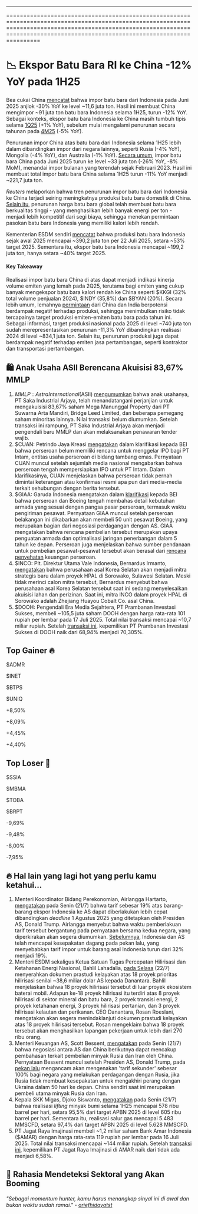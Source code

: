 ---

==================================================================================================================================================================================================================================

# 📉 Ekspor Batu Bara RI ke China -12% YoY pada 1H25

#####

#####

Bea cukai China [mencatat](https://www.tradingview.com/news/reuters.com,2025:newsml_L1N3TH02D:0-china-s-coal-imports-from-indonesia-sink-30-in-june/) bahwa impor batu bara dari Indonesia pada Juni 2025 anjlok -30% YoY ke level ~11,6 juta ton. Hasil ini membuat China mengimpor ~91 juta ton batu bara Indonesia selama 1H25, turun -12% YoY. Sebagai konteks, ekspor batu bara Indonesia ke China masih tumbuh tipis selama [1Q25](https://www.reuters.com/markets/asia/chinas-coal-imports-russia-rise-6-march-indonesia-slides-2025-04-20/) (+1% YoY), sebelum mulai mengalami penurunan secara tahunan pada [4M25](https://www.reuters.com/world/asia-pacific/chinas-coal-imports-russia-drop-amid-shift-domestic-coal-2025-05-20/) (-5% YoY).

Penurunan impor China atas batu bara dari Indonesia selama 1H25 lebih dalam dibandingkan impor dari negara lainnya, seperti Rusia (-4% YoY), Mongolia (-4% YoY), dan Australia (-1% YoY). [Secara umum](https://snips.stockbit.com/snips-terbaru/msci-cabut-pengecualian-untuk-bren-cuan-dan-ptro#:~:text=Administrasi%20bea%20cukai,hingga%20%2D18%25%20YoY.), impor batu bara China pada Juni 2025 turun ke level ~33 juta ton (-26% YoY, -8% MoM), menandai impor bulanan yang terendah sejak Februari 2023. Hasil ini membuat total impor batu bara China selama 1H25 turun -11% YoY menjadi ~221,7 juta ton.

_Reuters_ melaporkan bahwa tren penurunan impor batu bara dari Indonesia ke China terjadi seiring meningkatnya produksi batu bara domestik di China. [Selain itu](https://snips.stockbit.com/snips-terbaru/bmri-5m25-laba-bersih-flat-yoy#:~:text=Reuters%20melaporkan%20bahwa,187%20juta%20ton.), penurunan harga batu bara global telah membuat batu bara berkualitas tinggi - yang menghasilkan lebih banyak energi per ton - menjadi lebih kompetitif dari segi biaya, sehingga menekan permintaan pasokan batu bara Indonesia yang memiliki kalori lebih rendah.

Kementerian ESDM sendiri [mencatat](https://modi.esdm.go.id/produksi-batubara) bahwa produksi batu bara Indonesia sejak awal 2025 mencapai ~390,2 juta ton per 22 Juli 2025, setara ~53% target 2025. Sementara itu, ekspor batu bara Indonesia mencapai ~199,2 juta ton, hanya setara ~40% target 2025.

#### Key Takeaway

Realisasi impor batu bara China di atas dapat menjadi indikasi kinerja volume emiten yang lemah pada 2Q25, terutama bagi emiten yang cukup banyak mengekspor batu bara kalori rendah ke China seperti $KKGI (32% total volume penjualan 2024), $INDY (35,8%) dan $BYAN (20%). Secara lebih umum, lemahnya [permintaan](https://snips.stockbit.com/snips-terbaru/bmri-5m25-laba-bersih-flat-yoy#:~:text=Reuters%20melaporkan%20bahwa,187%20juta%20ton.) dari China dan India berpotensi berdampak negatif terhadap produksi, sehingga menimbulkan risiko tidak tercapainya target produksi emiten-emiten batu bara pada tahun ini. Sebagai informasi, target produksi nasional pada 2025 di level ~740 juta ton sudah merepresentasikan penurunan -11,3% YoY dibandingkan realisasi 2024 di level ~834,1 juta ton. Selain itu, penurunan produksi juga dapat berdampak negatif terhadap emiten jasa pertambangan, seperti kontraktor dan transportasi pertambangan.

## 🛍️ Anak Usaha ASII Berencana Akuisisi 83,67% MMLP

1.  $MMLP: Astra International ($ASII) [mengumumkan](https://www.idx.co.id/StaticData/NewsAndAnnouncement/ANNOUNCEMENTSTOCK/From_EREP/202507/6e00eba0b6_b506eb1daf.pdf) bahwa anak usahanya, PT Saka Industrial Arjaya, telah menandatangani perjanjian untuk mengakuisisi 83,67% saham Mega Manunggal Property dari PT Suwarna Arta Mandiri, Bridge Leed Limited, dan beberapa pemegang saham minoritas lainnya. Nilai transaksi belum diumumkan. Setelah transaksi ini rampung, PT Saka Industrial Arjaya akan menjadi pengendali baru MMLP dan akan melaksanakan penawaran tender wajib.
2.  $CUAN: Petrindo Jaya Kreasi [mengatakan](https://www.idx.co.id/StaticData/NewsAndAnnouncement/ANNOUNCEMENTSTOCK/From_EREP/202507/f2c51151d5_e1967ec84b.pdf) dalam klarifikasi kepada BEI bahwa perseroan belum memiliki rencana untuk menggelar IPO bagi PT Intam, entitas usaha perseroan di bidang tambang emas. Pernyataan CUAN muncul setelah sejumlah media nasional mengabarkan bahwa perseroan tengah mempersiapkan IPO untuk PT Intam. Dalam klarifikasinya, CUAN menjelaskan bahwa perseroan tidak pernah dimintai keterangan atau konfirmasi resmi apa pun dari media-media terkait sehubungan dengan berita tersebut.
3.  $GIAA: Garuda Indonesia mengatakan dalam [klarifikasi](https://www.idx.co.id/StaticData/NewsAndAnnouncement/ANNOUNCEMENTSTOCK/From_EREP/202507/abd3291e31_5f1bb02ec4.pdf) kepada BEI bahwa perseroan dan Boeing tengah membahas detail kebutuhan armada yang sesuai dengan pangsa pasar perseroan, termasuk waktu pengiriman pesawat. Pernyataan GIAA muncul setelah perseroan belakangan ini dikabarkan akan membeli 50 unit pesawat Boeing, yang merupakan bagian dari negosiasi perdagangan dengan AS. GIAA mengatakan bahwa rencana pembelian tersebut merupakan upaya penguatan armada dan optimalisasi jaringan penerbangan dalam 5 tahun ke depan. Perseroan juga menjelaskan bahwa sumber pendanaan untuk pembelian pesawat-pesawat tersebut akan berasal dari [rencana penyehatan](https://snips.stockbit.com/snips-terbaru/-ri-incar-tarif-0-untuk-ekspor-unggulan-ke-as#:~:text=%24GIAA%3A%20Garuda%20Indonesia,miliar%20dolar%20AS.) keuangan perseroan.
4.  $INCO: Plt. Direktur Utama Vale Indonesia, Bernardus Irmanto, [mengatakan](https://investor.id/market/403953/vale-inco-bakal-gaet-perusahaan-korsel) bahwa perusahaan asal Korea Selatan akan menjadi mitra strategis baru dalam proyek HPAL di Sorowako, Sulawesi Selatan. Meski tidak merinci calon mitra tersebut, Bernardus menyebut bahwa perusahaan asal Korea Selatan tersebut saat ini sedang menyelesaikan akuisisi lahan dan perizinan. Saat ini, mitra INCO dalam proyek HPAL di Sorowako adalah Zhejiang Huayou Cobalt Co. asal China.
5.  $DOOH: Pengendali Era Media Sejahtera, PT Prambanan Investasi Sukses, membeli ~105,5 juta saham DOOH dengan harga rata-rata 101 rupiah per lembar pada 17 Juli 2025. Total nilai transaksi mencapai ~10,7 miliar rupiah. Setelah [transaksi ini](https://www.idx.co.id/StaticData/NewsAndAnnouncement/ANNOUNCEMENTSTOCK/From_EREP/202507/516dc91fa4_69e209a922.pdf), kepemilikan PT Prambanan Investasi Sukses di DOOH naik dari 68,94% menjadi 70,305%.

## Top Gainer 🔥

$ADMR

$INET

$BTPS

$UNIQ

+8,50%

+8,09%

+4,45%

+4,40%

## Top Loser 🤕

$SSIA

$MBMA

$TOBA

$BRPT

\-9,69%

\-9,48%

\-8,00%

\-7,95%

## 🔥 Hal lain yang lagi hot yang perlu kamu ketahui...

1.  Menteri Koordinator Bidang Perekonomian, Airlangga Hartarto, [mengatakan](https://www.reuters.com/world/asia-pacific/indonesia-says-19-us-tariff-might-kick-before-august-1-2025-07-21/) pada Senin (21/7) bahwa tarif sebesar 19% atas barang-barang ekspor Indonesia ke AS dapat diberlakukan lebih cepat dibandingkan _deadline_ 1 Agustus 2025 yang ditetapkan oleh Presiden AS, Donald Trump. Airlangga menyebut bahwa waktu pemberlakuan tarif tersebut bergantung pada pernyataan bersama kedua negara, yang diperkirakan akan segera diumumkan. [Sebelumnya](https://stockbit.com/post/19334482), Indonesia dan AS telah mencapai kesepakatan dagang pada pekan lalu, yang menyebabkan tarif impor untuk barang asal Indonesia turun dari 32% menjadi 19%.
2.  Menteri ESDM sekaligus Ketua Satuan Tugas Percepatan Hilirisasi dan Ketahanan Energi Nasional, Bahlil Lahadalia, [pada Selasa](https://www.antaranews.com/berita/4983289/satgas-hilirisasi-serahkan-dokumen-18-proyek-prioritas-ke-danantara) (22/7) menyerahkan dokumen prastudi kelayakan atas 18 proyek prioritas hilirisasi senilai ~38,6 miliar dolar AS kepada Danantara. Bahlil menjelaskan bahwa 18 proyek hilirisasi tersebut di luar proyek ekosistem baterai mobil. Adapun ke-18 proyek hilirisasi itu terdiri atas 8 proyek hilirisasi di sektor mineral dan batu bara, 2 proyek transisi energi, 2 proyek ketahanan energi, 3 proyek hilirisasi pertanian, dan 3 proyek hilirisasi kelautan dan perikanan. CEO Danantara, Rosan Roeslani, mengatakan akan segera menindaklanjuti dokumen prastudi kelayakan atas 18 proyek hilirisasi tersebut. Rosan mengeklaim bahwa 18 proyek tersebut akan menghasilkan lapangan pekerjaan untuk lebih dari 270 ribu orang.
3.  Menteri Keuangan AS, Scott Bessent, [mengatakan](https://www.bloomberg.com/news/articles/2025-07-21/bessent-says-china-talks-could-include-its-russia-iran-oil-buys?srnd=homepage-asia) pada Senin (21/7) bahwa negosiasi antara AS dan China berikutnya dapat mencakup pembahasan terkait pembelian minyak Rusia dan Iran oleh China. Pernyataan Bessent muncul setelah Presiden AS, Donald Trump, pada [pekan lalu](https://www.cbsnews.com/news/trump-tariffs-russia-ukraine-deal-to-end-war/) mengancam akan mengenakan 'tarif sekunder' sebesar 100% bagi negara yang melakukan perdagangan dengan Rusia, jika Rusia tidak membuat kesepakatan untuk mengakhiri perang dengan Ukraina dalam 50 hari ke depan. China sendiri saat ini merupakan pembeli utama minyak Rusia dan Iran.
4.  Kepala SKK Migas, Djoko Siswanto, [mengatakan](https://ekonomi.bisnis.com/read/20250722/44/1895157/realisasi-lifting-minyak-semester-i2025-capai-578000-bopd-pengamat-ingatkan-tantangan-ini) pada Senin (21/7) bahwa realisasi _lifting_ minyak bumi selama 1H25 mencapai 578 ribu barrel per hari, setara 95,5% dari target APBN 2025 di level 605 ribu barrel per hari. Sementara itu, realisasi salur gas mencapai 5.483 MMSCFD, setara 97,4% dari target APBN 2025 di level 5.628 MMSCFD.
5.  PT Jagat Raya Imajinasi membeli ~1,2 miliar saham Bank Amar Indonesia ($AMAR) dengan harga rata-rata 119 rupiah per lembar pada 16 Juli 2025. Total nilai transaksi mencapai ~144 miliar rupiah. Setelah [transaksi ini](https://www.idx.co.id/StaticData/NewsAndAnnouncement/ANNOUNCEMENTSTOCK/From_EREP/202507/9be458f224_3f40c5dda8.pdf), kepemilikan PT Jagat Raya Imajinasi di AMAR naik dari tidak ada menjadi 6,58%.

## 🚀 Rahasia Mendeteksi Sektoral yang Akan Booming

###### _"Sebagai momentum hunter, kamu harus menangkap sinyal ini di awal dan bukan waktu sudah ramai." -_ _[ariefhidayatst](https://stockbit.com/ariefhidayatst?source=0)_

#####
